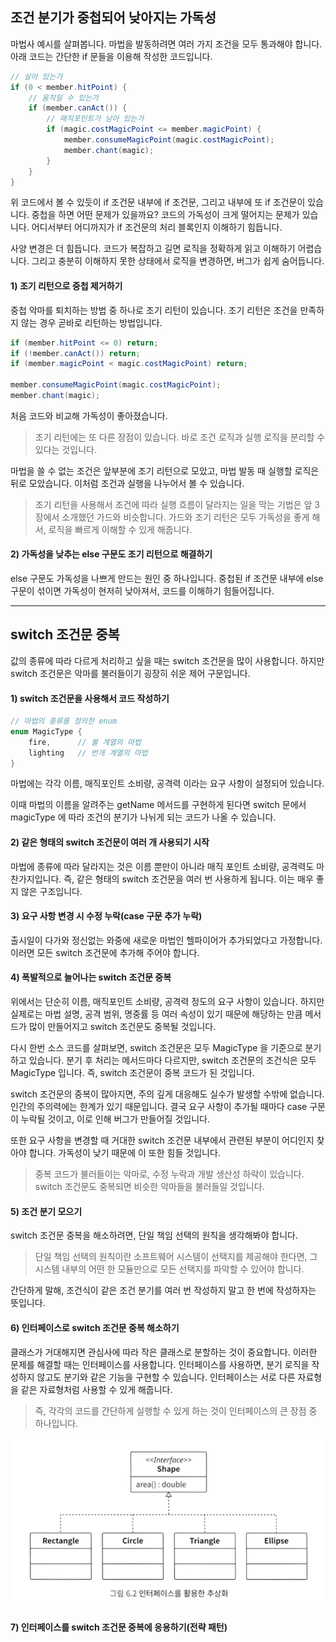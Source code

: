 
## 조건 분기가 중첩되어 낮아지는 가독성

마법사 예시를 살펴봅니다. 마법을 발동하려면 여러 가지 조건을 모두 통과해야 합니다. 아래 코드는 간단한 if 문들을 이용해 작성한 코드입니다.

```java
// 살아 있는가
if (0 < member.hitPoint) {
	// 움직일 수 있는가
	if (member.canAct()) {
		// 매직포인트가 남아 있는가
		if (magic.costMagicPoint <= member.magicPoint) {
			member.consumeMagicPoint(magic.costMagicPoint);
			member.chant(magic);
		}
	}
}
```

위 코드에서 볼 수 있듯이 if 조건문 내부에 if 조건문, 그리고 내부에 또 if 조건문이 있습니다. 중첩을 하면 어떤 문제가 있을까요? 코드의 가독성이 크게 떨어지는 문제가 있습니다. 어디서부터 어디까지가 if 조건문의 처리 블록인지 이해하기 힘듭니다.

사양 변경은 더 힘듭니다. 코드가 복잡하고 길면 로직을 정확하게 읽고 이해하기 어렵습니다. 그리고 충분히 이해하지 못한 상태에서 로직을 변경하면, 버그가 쉽게 숨어듭니다.

#### 1) 조기 리턴으로 중첩 제거하기

중첩 악마를 퇴치하는 방법 중 하나로 조기 리턴이 있습니다. 조기 리턴은 조건을 만족하지 않는 경우 곧바로 리턴하는 방법입니다.

```java
if (member.hitPoint <= 0) return;
if (!member.canAct()) return;
if (member.magicPoint < magic.costMagicPoint) return;

member.consumeMagicPoint(magic.costMagicPoint);
member.chant(magic);
```

처음 코드와 비교해 가독성이 좋아졌습니다.

> 조기 리턴에는 또 다른 장점이 있습니다. 바로 조건 로직과 실행 로직을 분리할 수 있다는 것입니다.

마법을 쓸 수 없는 조건은 앞부분에 조기 리턴으로 모았고, 마법 발동 때 실행할 로직은 뒤로 모았습니다. 이처럼 조건과 실행을 나누어서 볼 수 있습니다.

> 조기 리턴을 사용해서 조건에 따라 실행 흐름이 달라지는 일을 막는 기법은 앞 3장에서 소개했던 가드와 비슷합니다. 가드와 조기 리턴은 모두 가독성을 좋게 해서, 로직을 빠르게 이해할 수 있게 해줍니다.

#### 2) 가독성을 낮추는 else 구문도 조기 리턴으로 해결하기

else 구문도 가독성을 나쁘게 만드는 원인 중 하나입니다. 중첩된 if 조건문 내부에 else 구문이 섞이면 가독성이 현저히 낮아져서, 코드를 이해하기 힘들어집니다.


---

## switch 조건문 중복

값의 종류에 따라 다르게 처리하고 싶을 때는 switch 조건문을 많이 사용합니다. 하지만 switch 조건문은 악마를 불러들이기 굉장히 쉬운 제어 구문입니다.

#### 1) switch 조건문을 사용해서 코드 작성하기

```java
// 마법의 종류를 정의한 enum
enum MagicType {
	fire,      // 불 계열의 마법
	lighting   // 번개 계열의 마법
}
```

마법에는 각각 이름, 매직포인트 소비량, 공격력 이라는 요구 사항이 설정되어 있습니다.

이때 마법의 이름을 알려주는 getName 메서드를 구현하게 된다면 switch 문에서 magicType 에 따라 조건의 분기가 나뉘게 되는 코드가 나올 수 있습니다.

#### 2) 같은 형태의 switch 조건문이 여러 개 사용되기 시작

마법에 종류에 따라 달라지는 것은 이름 뿐만이 아니라 매직 포인트 소비량, 공격력도 마찬가지입니다. 즉, 같은 형태의 switch 조건문을 여러 번 사용하게 됩니다. 이는 매우 좋지 않은 구조입니다.

#### 3) 요구 사항 변경 시 수정 누락(case 구문 추가 누락)

출시일이 다가와 정신없는 와중에 새로운 마법인 헬파이어가 추가되었다고 가정합니다. 이러면 모든 switch 조건문에 추가해 주어야 합니다.

#### 4) 폭발적으로 늘어나는 switch 조건문 중복

위에서는 단순히 이름, 매직포인트 소비량, 공격력 정도의 요구 사항이 있습니다. 하지만 실제로는 마법 설명, 공격 범위, 명중률 등 여러 속성이 있기 때문에 해당하는 만큼 메서드가 많이 만들어지고 switch 조건문도 중복될 것입니다.

다시 한번 소스 코드를 살펴보면, switch 조건문은 모두 MagicType 을 기준으로 분기하고 있습니다. 분기 후 처리는 메서드마다 다르지만, switch 조건문의 조건식은 모두 MagicType 입니다. 즉, switch 조건문이 중복 코드가 된 것입니다.

switch 조건문의 중복이 많아지면, 주의 깊게 대응해도 실수가 발생할 수밖에 없습니다. 인간의 주의력에는 한계가 있기 때문입니다. 결국 요구 사항이 추가될 때마다 case 구문이 누락될 것이고, 이로 인해 버그가 만들어질 것입니다.

또한 요구 사항을 변경할 때 거대한 switch 조건문 내부에서 관련된 부분이 어디인지 찾아야 합니다. 가독성이 낮기 때문에 이 또한 힘들 것입니다.

> 중복 코드가 불러들이는 악마로, 수정 누락과 개발 생산성 하락이 있습니다. switch 조건문도 중복되면 비슷한 악마들을 불러들일 것입니다.

#### 5) 조건 분기 모으기

switch 조건문 중복을 해소하려면, 단일 책임 선택의 원칙을 생각해봐야 합니다.

> 단일 책임 선택의 원칙이란 소프트웨어 시스템이 선택지를 제공해야 한다면, 그 시스템 내부의 어떤 한 모듈만으로 모든 선택지를 파악할 수 있어야 합니다.

간단하게 말해, 조건식이 같은 조건 분기를 여러 번 작성하지 말고 한 번에 작성하자는 뜻입니다.

#### 6) 인터페이스로 switch 조건문 중복 해소하기

클래스가 거대해지면 관심사에 따라 작은 클래스로 분할하는 것이 중요합니다. 이러한 문제를 해결할 때는 인터페이스를 사용합니다. 인터페이스를 사용하면, 분기 로직을 작성하지 않고도 분기와 같은 기능을 구현할 수 있습니다. 인터페이스는 서로 다른 자료형을 같은 자료형처럼 사용할 수 있게 해줍니다.

> 즉, 각각의 코드를 간단하게 실행할 수 있게 하는 것이 인터페이스의 큰 장점 중 하나입니다.


![인터페이스를 활용한 추상화](../static/interface.png)

#### 7) 인터페이스를 switch 조건문 중복에 응용하기(전략 패턴)

